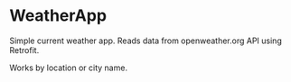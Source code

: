 # WeatherApp

Simple current weather app. Reads data from openweather.org API  using Retrofit.

Works by location or city name.
